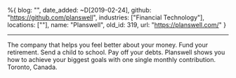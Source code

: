 %{
  blog: "",
  date_added: ~D[2019-02-24],
  github: "https://github.com/planswell",
  industries: ["Financial Technology"],
  locations: [""],
  name: "Planswell",
  old_id: 319,
  url: "https://planswell.com/"
}

---

The company that helps you feel better about your money. Fund your retirement. Send a child to school. Pay off your debts. Planswell shows you how to achieve your biggest goals with one single monthly contribution. Toronto, Canada.
